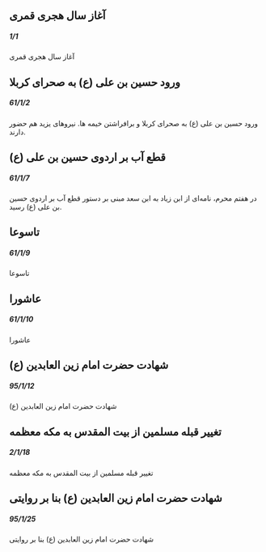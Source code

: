 

## آغاز سال هجری قمری
##### 1/1

آغاز سال هجری قمری



## ورود حسین بن علی (ع) به صحرای کربلا
##### 61/1/2

ورود حسین بن علی (ع) به صحرای کربلا و برافراشتن خیمه ها. نیروهای یزید هم حضور دارند.



## قطع آب بر اردوی حسین بن علی (ع)
##### 61/1/7

در هفتم محرم، نامه‌ای از ابن زیاد به ابن سعد مبنی بر دستور قطع آب بر اردوی حسین بن علی (ع) رسید.



## تاسوعا
##### 61/1/9

تاسوعا



## عاشورا
##### 61/1/10

عاشورا



## شهادت حضرت امام زين العابدين (ع)
##### 95/1/12

شهادت حضرت امام زين العابدين (ع)



## تغيير قبله مسلمين از بيت المقدس به مکه معظمه
##### 2/1/18

تغيير قبله مسلمين از بيت المقدس به مکه معظمه



## شهادت حضرت امام زين العابدين (ع) بنا بر روایتی
##### 95/1/25

شهادت حضرت امام زين العابدين (ع) بنا بر روایتی

